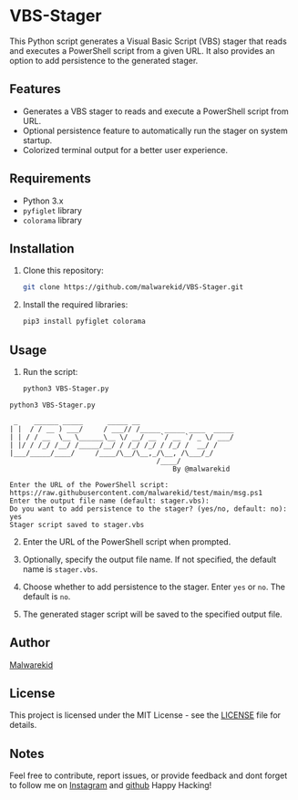 # VBS-Stager

This Python script generates a Visual Basic Script (VBS) stager that reads and executes a PowerShell script from a given URL.
It also provides an option to add persistence to the generated stager.

## Features

- Generates a VBS stager to reads and execute a PowerShell script from URL.
- Optional persistence feature to automatically run the stager on system startup.
- Colorized terminal output for a better user experience.

## Requirements

- Python 3.x
- `pyfiglet` library
- `colorama` library

## Installation

1. Clone this repository:

    ```bash
    git clone https://github.com/malwarekid/VBS-Stager.git
    ```

2. Install the required libraries:

    ```bash
    pip3 install pyfiglet colorama
    ```

## Usage

1. Run the script:

    ```bash
    python3 VBS-Stager.py
    ```
```
python3 VBS-Stager.py

 _    ______ _____      _____ __                       
| |  / / __ ) ___/     / ___// /_____ _____ ____  _____
| | / / __  \__ \______\__ \/ __/ __ `/ __ `/ _ \/ ___/
| |/ / /_/ /__/ /_____/__/ / /_/ /_/ / /_/ /  __/ /    
|___/_____/____/     /____/\__/\__,_/\__, /\___/_/     
                                    /____/             
                                        By @malwarekid

Enter the URL of the PowerShell script: https://raw.githubusercontent.com/malwarekid/test/main/msg.ps1
Enter the output file name (default: stager.vbs): 
Do you want to add persistence to the stager? (yes/no, default: no): yes
Stager script saved to stager.vbs
```

2. Enter the URL of the PowerShell script when prompted.

3. Optionally, specify the output file name. If not specified, the default name is `stager.vbs`.

4. Choose whether to add persistence to the stager. Enter `yes` or `no`. The default is `no`.

5. The generated stager script will be saved to the specified output file.

## Author

[Malwarekid](https://github.com/malwarekid)

## License

This project is licensed under the MIT License - see the [LICENSE](LICENSE) file for details.

## Notes

Feel free to contribute, report issues, or provide feedback and dont forget to follow me on [Instagram](https://www.instagram.com/malwarekid/) and [github](https://github.com/malwarekid/) Happy Hacking!
